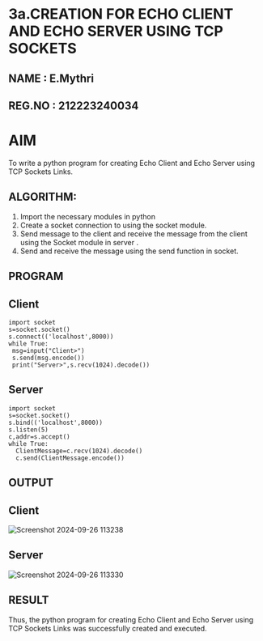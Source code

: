 # 3a.CREATION FOR ECHO CLIENT AND ECHO SERVER USING TCP SOCKETS
## NAME : E.Mythri
## REG.NO : 212223240034
# AIM
To write a python program for creating Echo Client and Echo Server using TCP
Sockets Links.
## ALGORITHM:
1. Import the necessary modules in python
2. Create a socket connection to using the socket module.
3. Send message to the client and receive the message from the client using the Socket module in
 server .
4. Send and receive the message using the send function in socket.
## PROGRAM
## Client
```
import socket
s=socket.socket()
s.connect(('localhost',8000))
while True:
 msg=input("Client>")
 s.send(msg.encode())
 print("Server>",s.recv(1024).decode())
```
## Server
```
import socket
s=socket.socket()
s.bind(('localhost',8000))
s.listen(5)
c,addr=s.accept()
while True:
  ClientMessage=c.recv(1024).decode()
  c.send(ClientMessage.encode())
```
## OUTPUT
## Client
![Screenshot 2024-09-26 113238](https://github.com/user-attachments/assets/e32b78be-1241-4fd3-83ac-7eeb98057446)

## Server
![Screenshot 2024-09-26 113330](https://github.com/user-attachments/assets/31c3ce45-4daf-4d85-890c-adfc23122e4b)

## RESULT
Thus, the python program for creating Echo Client and Echo Server using TCP Sockets Links 
was successfully created and executed.
